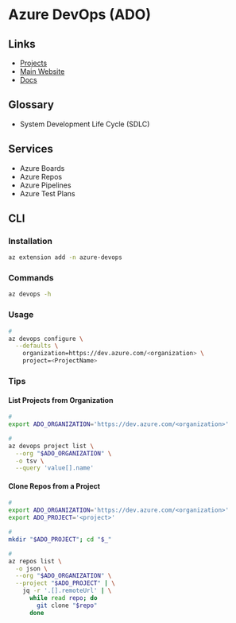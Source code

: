 # Azure DevOps (ADO)

<!--
https://app.pluralsight.com/paths/skills/additional-devops-topics-on-microsoft-azure

https://linkedin.com/learning/react-js-building-an-interface-8551484/why-react-is-so-important
https://linkedin.com/learning/learning-azure-devops-10005641/use-azure-devops-to-enhance-application-development
https://linkedin.com/learning/visual-studio-tools-for-azure-devops/use-azure-devops-tools-from-the-visual-studio-ide
https://linkedin.com/learning/continuous-delivery-with-azure-devops/azure-devops-for-software-teams
https://linkedin.com/learning/azure-for-devops-application-infrastructure/the-need-for-agile-infrastructure
https://linkedin.com/learning/azure-devops-continuous-delivery-with-yaml-pipelines/devops-and-yaml-pipelines
https://linkedin.com/learning/azure-for-devops-implementing-development-processes/why-process-matters-in-devops
-->

## Links

- [Projects](https://dev.azure.com/)
- [Main Website](https://azure.microsoft.com/en-us/products/devops/)
- [Docs](https://learn.microsoft.com/en-us/cli/azure/devops?view=azure-cli-latest)

## Glossary

- System Development Life Cycle (SDLC)

## Services

- Azure Boards
- Azure Repos
- Azure Pipelines
- Azure Test Plans

## CLI

### Installation

```sh
az extension add -n azure-devops
```

### Commands

```sh
az devops -h
```

### Usage

```sh
#
az devops configure \
  --defaults \
    organization=https://dev.azure.com/<organization> \
    project=<ProjectName>
```

<!--
az pipelines create --name $name            \
  --description ''                          \
  --repository $repository                  \
  --branch master                           \
  --repository-type github                  \
  --yml-path .ci/azure-pipelines-v2.yml     \
  --service-connection $service_connection
-->

### Tips

#### List Projects from Organization

```sh
#
export ADO_ORGANIZATION='https://dev.azure.com/<organization>'

#
az devops project list \
  --org "$ADO_ORGANIZATION" \
  -o tsv \
  --query 'value[].name'
```

#### Clone Repos from a Project

```sh
#
export ADO_ORGANIZATION='https://dev.azure.com/<organization>'
export ADO_PROJECT='<project>'

#
mkdir "$ADO_PROJECT"; cd "$_"

#
az repos list \
  -o json \
  --org "$ADO_ORGANIZATION" \
  --project "$ADO_PROJECT" | \
    jq -r '.[].remoteUrl' | \
      while read repo; do
        git clone "$repo"
      done
```
